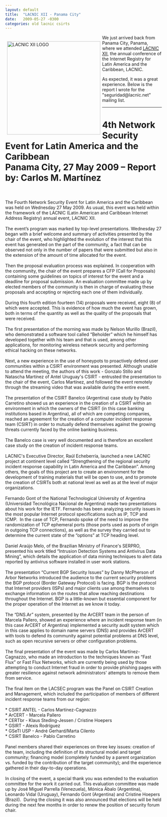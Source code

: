 ```yaml
---
layout: default
title:  "LACNIC XII - Panama City"
date:   2009-05-27 -0300
categories: old lacnic csirts
---
```


<p><a href="http://lacnic.net/en/eventos/lacnicxii/"><img width="300" vspace="20px" hspace="6" align="left" alt="LACNIC XII LOGO" src="{{ "/assets/img/lacnic-xii.png" | relative_url }}" /></a></p><p>We just arrived back from Panama City, Panama, where we attended <a href="http://www.lacnic.net">LACNIC XII</a>, the annual conference of the Internet Registry for Latin America and the Caribbean, LACNIC.</p> <p>As expected, it was a great experience. Below is the report I wrote for the &quot;seguridad@lacnic.net&quot; mailing list.</p><hr /><h1 class="rtecenter">﻿4th Network Security Event for Latin America and the Caribbean<br />Panama City, 27 May 2009 &ndash; Report by: Carlos M. Mart&iacute;nez</h1><p><br /><br />The Fourth Network Security Event for Latin America and the Caribbean was held on Wednesday 27 May 2009. As usual, this event was held within the framework of the LACNIC (Latin American and Caribbean Internet Address Registry) annual event, LACNIC XII.<br /><br />The event&rsquo;s program was marked by top-level presentations. Wednesday 27 began with a brief welcome and summary of activities presented by the chair of the event, who highlighted the evolution of the interest that this event has generated on the part of the community, a fact that can be observed not only in the number of papers that were submitted but also in the extension of the amount of time allocated for the event.<br /><br />Then the proposal evaluation process was explained. In cooperation with the community, the chair of the event prepares a CFP (Call for Proposals) containing some guidelines on topics of interest for the event and a deadline for proposal submission. An evaluation committee made up by elected members of the community is then in charge of evaluating these proposals and accepting or rejecting each one of them individually.<br /><br />During this fourth edition fourteen (14) proposals were received, eight (8) of which were accepted. This is evidence of how much the event has grown, both in terms of the quantity as well as the quality of the proposals that were received. <br /><br />The first presentation of the morning was made by Nelson Murillo (Brazil), who demonstrated a software tool called &ldquo;Beholder&rdquo; which he himself has developed together with his team and that is used, among other applications, for monitoring wireless network security and performing ethical hacking on these networks. <br /><br />Next, a new experience in the use of honeypots to proactively defend user communities within a CSIRT environment was presented. Although unable to attend the meeting, the authors of this work - Gonzalo Stillo and Natascha Mart&iacute;nez of Antel Uruguay's CSIRT - entrusted the presentation to the chair of the event, Carlos Mart&iacute;nez, and followed the event remotely through the streaming video that was available during the entire event.<br /><br />The presentation of the CSIRT Banelco (Argentina) case study by Pablo Carretino showed us an experience in the creation of a CSIRT within an environment in which the owners of the CSIRT (in this case banking institutions based in Argentina), all of which are competing companies, reached an agreement for the creation of a computer incident response team (CSIRT) in order to mutually defend themselves against the growing threats currently faced by the online banking business. <br /><br />The Banelco case is very well documented and is therefore an excellent case study on the creation of incident response teams.<br /><br />LACNIC's Executive Director, Ra&uacute;l Echeberr&iacute;a, launched a new LACNIC project at continent level called &ldquo;Strengthening of the regional security incident response capability in Latin America and the Caribbean&rdquo;. Among others, the goals of this project are to create an environment for the development of training materials that will be open to use, and to promote the creation of CSIRTs both at national level as well as at the level of major organizations.<br /><br />Fernando Gont of the National Technological University of Argentina (Universidad Tecnol&oacute;gica Nacional de Argentina) made two presentations about his work for the IETF. Fernando has been analyzing security issues in the most popular Internet protocol specifications such as IP, TCP and ICMP.&nbsp; In the case of TCP, Fernando spoke of the need to improve the randomization of TCP ephemeral ports (those ports used as ports of origin in outgoing TCP connections), as well as the survey they carried out to determine the current state of the &ldquo;options&rdquo; at TCP heading level.<br /><br />Daniel Ara&uacute;jo Melo, of the Brazilian Ministry of Finance's SERPRO, presented his work titled &ldquo;Intrusion Detection Systems and Antivirus Data Mining&rdquo;, which details the application of data mining techniques to alert data reported by antivirus software installed in user work stations.<br /><br />The presentation &ldquo;Current BGP Security Issues&rdquo; by Danny McPherson of Arbor Networks introduced the audience to the current security problems the BGP protocol (Border Gateway Protocol) is facing. BGP is the protocol that Internet providers (ISPs) and major clients use among themselves to exchange information on the routes that allow reaching destinations throughout the Internet. BGP is a little-known but essential component for the proper operation of the Internet as we know it today.<br /><br />The &ldquo;DNS.Ar&rdquo; system, presented by the ArCERT team in the person of Marcela Pallero, showed an experience where an incident response team (in this case ArCERT of Argentina) implemented a security audit system which in this case applies to domain name servers (DNS) and provides ArCERT with tools to defend its community against potential problems at DNS level, such as open recursive servers or other configuration problems.<br /><br />The final presentation of the event was made by Carlos Mart&iacute;nez-Cagnazzo, who made an introduction to the techniques known as &ldquo;Fast Flux&rdquo; or Fast Flux Networks, which are currently being used by those attempting to conduct Internet fraud in order to provide phishing pages with greater resilience against network administrators' attempts to remove them from service.<br /><br />The final item on the LACSEC program was the Panel on CSIRT Creation and Management, which included the participation of members of different incident response teams from our region: <br /><br />* CSIRT ANTEL - Carlos Mart&iacute;nez-Cagnazzo<br />* ArCERT - Marcela Pallero<br />* CERTbr - Klaus Steding-Jessen / Cristine Hoepers<br />* GSIRT - Alexis Rodr&iacute;guez<br />* GSeTI USP - Andr&eacute; Gerhard/Marta Cilento<br />* CSIRT Banelco - Pablo Carretino<br /><br />Panel members shared their experiences on three key issues: creation of the team, including the definition of its structural model and target community; financing model (completely funded by a parent organization vs. funded by the contribution of the target community); and the experience gathered in their day-to-day operations.<br /><br />In closing of the event, a special thank you was extended to the evaluation committee for the work it carried out. This evaluation committee was made up by Jos&eacute; Miguel Parrella (Venezuela), M&oacute;nica &Aacute;balo (Argentina), Leonardo Vidal (Uruguay), Fernando Gont (Argentina) and Cristine Hoepers (Brazil).&nbsp; During the closing it was also announced that elections will be held during the next few months in order to renew the position of security forum chair.<br />&nbsp;</p>